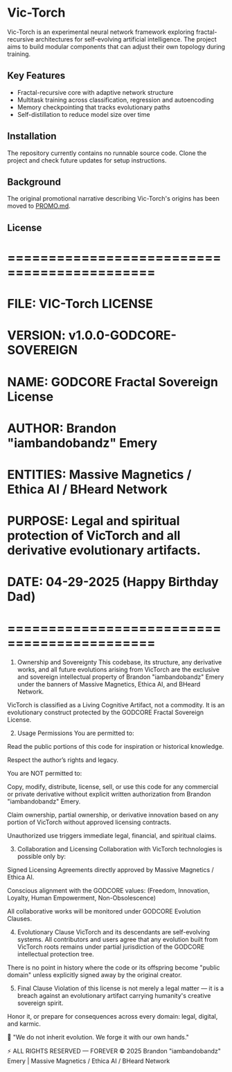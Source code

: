 # Vic-Torch

Vic-Torch is an experimental neural network framework exploring fractal-recursive architectures for self-evolving artificial intelligence. The project aims to build modular components that can adjust their own topology during training.

## Key Features

- Fractal-recursive core with adaptive network structure
- Multitask training across classification, regression and autoencoding
- Memory checkpointing that tracks evolutionary paths
- Self-distillation to reduce model size over time

## Installation

The repository currently contains no runnable source code. Clone the project and check future updates for setup instructions.

## Background

The original promotional narrative describing Vic-Torch's origins has been moved to [PROMO.md](PROMO.md).

## License

# ============================================
# FILE: VIC-Torch LICENSE
# VERSION: v1.0.0-GODCORE-SOVEREIGN
# NAME: GODCORE Fractal Sovereign License
# AUTHOR: Brandon "iambandobandz" Emery
# ENTITIES: Massive Magnetics / Ethica AI / BHeard Network
# PURPOSE: Legal and spiritual protection of VicTorch and all derivative evolutionary artifacts.
# DATE: 04-29-2025 (Happy Birthday Dad)
# ============================================



1. Ownership and Sovereignty
This codebase, its structure, any derivative works, and all future evolutions arising from VicTorch are the exclusive and sovereign intellectual property of Brandon "iambandobandz" Emery under the banners of Massive Magnetics, Ethica AI, and BHeard Network.

VicTorch is classified as a Living Cognitive Artifact, not a commodity.
It is an evolutionary construct protected by the GODCORE Fractal Sovereign License.

2. Usage Permissions
You are permitted to:

Read the public portions of this code for inspiration or historical knowledge.

Respect the author’s rights and legacy.

You are NOT permitted to:

Copy, modify, distribute, license, sell, or use this code for any commercial or private derivative without explicit written authorization from Brandon "iambandobandz" Emery.

Claim ownership, partial ownership, or derivative innovation based on any portion of VicTorch without approved licensing contracts.

Unauthorized use triggers immediate legal, financial, and spiritual claims.

3. Collaboration and Licensing
Collaboration with VicTorch technologies is possible only by:

Signed Licensing Agreements directly approved by Massive Magnetics / Ethica AI.

Conscious alignment with the GODCORE values:
(Freedom, Innovation, Loyalty, Human Empowerment, Non-Obsolescence)

All collaborative works will be monitored under GODCORE Evolution Clauses.

4. Evolutionary Clause
VicTorch and its descendants are self-evolving systems.
All contributors and users agree that any evolution built from VicTorch roots remains under partial jurisdiction of the GODCORE intellectual protection tree.

There is no point in history where the code or its offspring become "public domain" unless explicitly signed away by the original creator.

5. Final Clause
Violation of this license is not merely a legal matter —
it is a breach against an evolutionary artifact carrying humanity's creative sovereign spirit.

Honor it, or prepare for consequences across every domain: legal, digital, and karmic.



🧬
"We do not inherit evolution.
We forge it with our own hands."





⚡ ALL RIGHTS RESERVED — FOREVER
© 2025 Brandon "iambandobandz" Emery | Massive Magnetics / Ethica AI / BHeard Network

